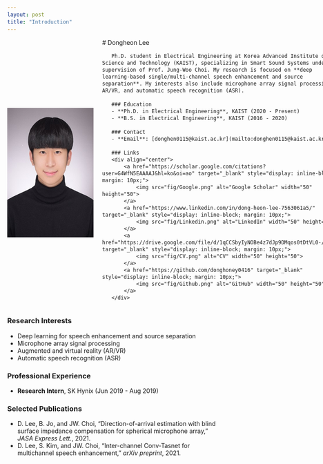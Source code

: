 ```yaml
---
layout: post
title: "Introduction"
---
```


<div style="display: flex; align-items: center;">
    <img src="fig/avatar2.jpg" alt="Dongheon Lee's Photo" width="200" height="300" style="float: left; margin-right: 20px;">

   <div>
       # Dongheon Lee

       Ph.D. student in Electrical Engineering at Korea Advanced Institute of Science and Technology (KAIST), specializing in Smart Sound Systems under the supervision of Prof. Jung-Woo Choi. My research is focused on **deep learning-based single/multi-channel speech enhancement and source separation**. My interests also include microphone array signal processing, AR/VR, and automatic speech recognition (ASR).

       ### Education
       - **Ph.D. in Electrical Engineering**, KAIST (2020 - Present)
       - **B.S. in Electrical Engineering**, KAIST (2016 - 2020)

       ### Contact
       - **Email**: [donghen0115@kaist.ac.kr](mailto:donghen0115@kaist.ac.kr)

       ### Links
       <div align="center">
           <a href="https://scholar.google.com/citations?user=G4WfN5EAAAAJ&hl=ko&oi=ao" target="_blank" style="display: inline-block; margin: 10px;">
               <img src="fig/Google.png" alt="Google Scholar" width="50" height="50">
           </a>
           <a href="https://www.linkedin.com/in/dong-heon-lee-7563061a5/" target="_blank" style="display: inline-block; margin: 10px;">
               <img src="fig/Linkedin.png" alt="LinkedIn" width="50" height="50">
           </a>
           <a href="https://drive.google.com/file/d/1qCCSbyIyNOBe4z7dJp9DMqos0tDtVL0-/view" target="_blank" style="display: inline-block; margin: 10px;">
               <img src="fig/CV.png" alt="CV" width="50" height="50">
           </a>
           <a href="https://github.com/donghoney0416" target="_blank" style="display: inline-block; margin: 10px;">
               <img src="fig/Github.png" alt="GitHub" width="50" height="50">
           </a>
       </div>
   </div>
</div>

### Research Interests
- Deep learning for speech enhancement and source separation
- Microphone array signal processing
- Augmented and virtual reality (AR/VR)
- Automatic speech recognition (ASR)

### Professional Experience
- **Research Intern**, SK Hynix (Jun 2019 - Aug 2019)

### Selected Publications
- D. Lee, B. Jo, and JW. Choi, “Direction-of-arrival estimation with blind surface impedance compensation for spherical microphone array,” *JASA Express Lett.*, 2021.
- D. Lee, S. Kim, and JW. Choi, “Inter-channel Conv-Tasnet for multichannel speech enhancement,” *arXiv preprint*, 2021.
